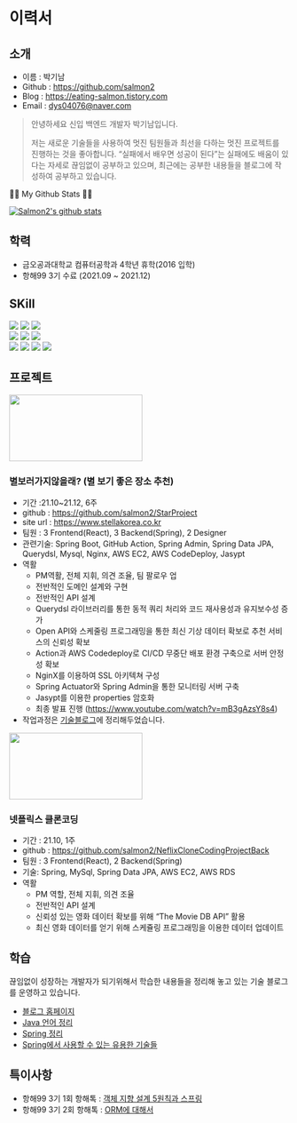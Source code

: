 # 이력서

## 소개
- 이름 : 박기남
- Github : https://github.com/salmon2
- Blog : https://eating-salmon.tistory.com
- Email : dys04076@naver.com

>안녕하세요 신입 백엔드 개발자 박기남입니다. 
>
>저는 새로운 기술들을 사용하여 멋진 팀원들과 최선을 다하는 멋진 프로젝트를 진행하는 것을 좋아합니다. “실패에서 배우면 성공이 된다”는 실패에도 배움이 있다는 자세로 끊임없이 공부하고 있으며, 최근에는 공부한 내용들을 블로그에 작성하여 공부하고 있습니다.

👩‍💻 My Github Stats 👩‍💻

[![Salmon2's github stats](https://github-readme-stats.vercel.app/api?username=Salmon2)](https://github.com/Salmon2/github-readme-stats)

## 학력
- 금오공과대학교 컴퓨터공학과 4학년 휴학(2016 입학)
- 항해99 3기 수료 (2021.09 ~ 2021.12)

## SKill
<div>
<img src="https://img.shields.io/badge/Java-007396?style=for-the-badge&logo=Java&logoColor=white">
<img src="https://img.shields.io/badge/Python-3776AB?style=for-the-badge&logo=Python&logoColor=white">
<img src="https://img.shields.io/badge/C++-00599C?style=for-the-badge&logo=C++&logoColor=white">
</div>
<div>
<img src="https://img.shields.io/badge/Spring Boot-6DB33F?style=for-the-badge&logo=Spring Boot&logoColor=white">
<img src="https://img.shields.io/badge/Spring JPA-6DB33F?style=for-the-badge&logo=Spring&logoColor=white">
<img src="https://img.shields.io/badge/QueryDsl-6DB33F?style=for-the-badge&logo=Spring&logoColor=white">
</div>
<div>
<img src="https://img.shields.io/badge/AWS EC2-232F3E?style=for-the-badge&logo=Amazon AWS&logoColor=white">
<img src="https://img.shields.io/badge/NGINX-009639?style=for-the-badge&logo=NGINX&logoColor=white">
<img src="https://img.shields.io/badge/GitHub Actions-2088FF?style=for-the-badge&logo=GitHub Actions&logoColor=white">

<img src="https://img.shields.io/badge/GitHub-181717?style=for-the-badge&logo=GitHub&logoColor=white">
</div>

## 프로젝트
<img src="https://user-images.githubusercontent.com/23234577/144531606-3f50649e-982d-4a33-88b4-51558b4f4273.png" width = 240 height = 120/>

### 별보러가지않을래? (별 보기 좋은 장소 추천)
- 기간 :21.10~21.12, 6주
- github : https://github.com/salmon2/StarProject    
- site url : https://www.stellakorea.co.kr
- 팀원 : 3 Frontend(React), 3 Backend(Spring), 2 Designer
- 관련기술: Spring Boot, GitHub Action, Spring Admin, Spring Data JPA, Querydsl, Mysql, Nginx, AWS EC2, AWS CodeDeploy, Jasypt
- 역활
  -	PM역활, 전체 지휘, 의견 조율, 팀 팔로우 업
  -	전반적인 도메인 설계와 구현
  -	전반적인 API 설계
  -	Querydsl 라이브러리를 통한 동적 쿼리 처리와 코드 재사용성과 유지보수성 증가
  -	Open API와 스케줄링 프로그래밍을 통한 최신 기상 데이터 확보로 추천 서비스의 신뢰성 확보
  -	Action과 AWS Codedeploy로 CI/CD 무중단 배포 환경 구축으로 서버 안정성 확보
  -	NginX를 이용하여 SSL 아키텍쳐 구성
  - Spring Actuator와 Spring Admin을 통한 모니터링 서버 구축
  -	Jasypt를 이용한 properties 암호화  
  -	최종 발표 진행 (https://www.youtube.com/watch?v=mB3gAzsY8s4)
- 작업과정은 [기술블로그](https://eating-salmon.tistory.com/category/%ED%95%AD%ED%95%B499/%EC%8B%A4%EC%A0%84%ED%94%84%EB%A1%9C%EC%A0%9D%ED%8A%B8)에 정리해두었습니다.




<img src="https://user-images.githubusercontent.com/23234577/146789170-fff88083-8f90-4126-849a-8b93697aa764.png" width = 240 height =120>

### 넷플릭스 클론코딩
- 기간 : 21.10, 1주
- github : https://github.com/salmon2/NeflixCloneCodingProjectBack
- 팀원 : 3 Frontend(React), 2 Backend(Spring)
- 기술: Spring, MySql, Spring Data JPA, AWS EC2, AWS RDS
- 역활
  -	PM 역할, 전체 지휘, 의견 조율
  -	전반적인 API 설계 
  -	신뢰성 있는 영화 데이터 확보를 위해 “The Movie DB API” 활용
  -	최신 영화 데이터를 얻기 위해 스케쥴링 프로그래밍을 이용한 데이터 업데이트

## 학습
끊임없이 성장하는 개발자가 되기위해서 학습한 내용들을 정리해 놓고 있는 기술 블로그를 운영하고 있습니다.

- [블로그 홈페이지](https://eating-salmon.tistory.com)
- [Java 언어 정리](https://eating-salmon.tistory.com/category/%EC%9E%90%EB%B0%94)
- [Spring 정리](https://eating-salmon.tistory.com/category/Spring/Computer%20Science)
- [Spring에서 사용할 수 있는 유용한 기술들](https://eating-salmon.tistory.com/category/Spring/%EA%B8%B0%ED%83%80%20%EC%BD%94%EB%93%9C%EB%93%A4)


## 특이사항
- 항해99 3기 1회 항해톡 : [객체 지향 설계 5원칙과 스프링](https://youtu.be/YpD7bb8l4bk)
- 항해99 3기 2회 항해톡 : [ORM에 대해서](https://youtu.be/NW94OqhBd50)








